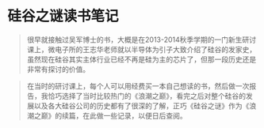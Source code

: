 # 硅谷之谜读书笔记

>很早就接触过吴军博士的书，大概是在2013-2014秋季学期的一门新生研讨课上，微电子所的王志华老师就以半导体为引子大致介绍了硅谷的发家史，虽然现在硅谷其实主体行业已经不再是硅为主的芯片了，但那一段历史还是非常有探讨的价值。

>在当时的研讨课上，每个人可以用经费买一本自己想读的书，然后做一次报告，我恰巧选择了当时比较热门的《浪潮之巅》，看完之后对整个硅谷的发展以及各大硅谷公司的历史都有了很深的了解，正巧《硅谷之谜》作为《浪潮之巅》的续篇，在此做一些记录，以便日后查阅。
